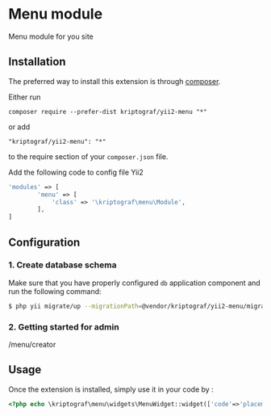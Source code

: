 Menu module
===========
Menu module for you site

Installation
------------

The preferred way to install this extension is through [composer](http://getcomposer.org/download/).

Either run

```
composer require --prefer-dist kriptograf/yii2-menu "*"
```

or add

```
"kriptograf/yii2-menu": "*"
```

to the require section of your `composer.json` file.

Add the following code to config file Yii2
```php
'modules' => [
	    'menu' => [
            'class' => '\kriptograf\menu\Module',
        ],
]
```

## Configuration

### 1. Create database schema

Make sure that you have properly configured `db` application component and run the following command:

```bash
$ php yii migrate/up --migrationPath=@vendor/kriptograf/yii2-menu/migrations

```

### 2. Getting started for admin
/menu/creator

Usage
-----

Once the extension is installed, simply use it in your code by  :

```php
<?php echo \kriptograf\menu\widgets\MenuWidget::widget(['code'=>'placement_you_code'])?>

```